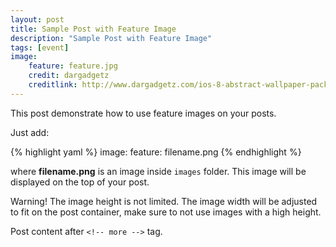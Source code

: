 ```yaml
---
layout: post
title: Sample Post with Feature Image
description: "Sample Post with Feature Image"
tags: [event]
image:
    feature: feature.jpg
    credit: dargadgetz
    creditlink: http://www.dargadgetz.com/ios-8-abstract-wallpaper-pack-for-iphone-5s-5c-and-ipod-touch-retina/
---
```


This post demonstrate how to use feature images on your posts.

Just add:

{% highlight yaml %}
image:
  feature: filename.png
{% endhighlight %}

where **filename.png** is an image inside `images` folder. This image will be displayed on the top of your post.

Warning! The image height is not limited. The image width will be adjusted to fit on the post container, make sure to not use images with a high height.

<!-- more -->

Post content after ``<!-- more -->`` tag.
